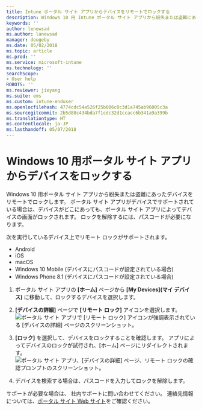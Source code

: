 ```yaml
---
title: Intune ポータル サイト アプリからデバイスをリモートでロックする
description: Windows 10 用 Intune ポータル サイト アプリから紛失または盗難にあったデバイスをリモートでロックする
keywords: ''
author: lenewsad
ms.author: lanewsad
manager: dougeby
ms.date: 05/02/2018
ms.topic: article
ms.prod: ''
ms.service: microsoft-intune
ms.technology: ''
searchScope:
- User help
ROBOTS: ''
ms.reviewer: jieyang
ms.suite: ems
ms.custom: intune-enduser
ms.openlocfilehash: 4774cdc54a526f25b006c0c3d1a745ab96005c3a
ms.sourcegitcommit: 2b5d88c434bda7f1cdc32d1ccacc6b341a9a399b
ms.translationtype: HT
ms.contentlocale: ja-JP
ms.lasthandoff: 05/07/2018
---
```

# <a name="lock-your-device-from-company-portal-app-for-windows-10"></a>Windows 10 用ポータル サイト アプリからデバイスをロックする

Windows 10 用ポータル サイト アプリから紛失または盗難にあったデバイスをリモートでロックします。 ポータル サイト アプリがデバイスでサポートされている場合は、デバイスがどこにあっても、ポータル サイト アプリによってデバイスの画面がロックされます。 ロックを解除するには、パスコードが必要になります。

次を実行しているデバイス上でリモート ロックがサポートされます。

* Android
* iOS
* macOS
* Windows 10 Mobile (デバイスにパスコードが設定されている場合)
* Windows Phone 8.1 (デバイスにパスコードが設定されている場合)

1. ポータル サイト アプリの **[ホーム]** ページから **[My Devices]\(マイ デバイス\)** に移動して、ロックするデバイスを選択します。

2. **[デバイスの詳細]** ページで **[リモート ロック]** アイコンを選択します。  
   ![ポータル サイト アプリで [リモート ロック] アイコンが強調表示されている [デバイスの詳細] ページのスクリーンショット。](./media/1804_remote_lock_Windows_CPapp_05.png)   
3. **[ロック]** を選択して、デバイスをロックすることを確認します。 アプリによってデバイスのロックが試行され、[ホーム] ページにリダイレクトされます。 
   ![ポータル サイト アプリ、[デバイスの詳細] ページ、リモート ロックの確認プロンプトのスクリーンショット。](./media/1804_remote_lock_Windows_CPapp_06.png)  
4. デバイスを検索する場合は、パスコードを入力してロックを解除します。  

サポートが必要な場合は、 社内サポートに問い合わせてください。 連絡先情報については、[ポータル サイト Web サイト](https://portal.manage.microsoft.com#HelpDeskDialog)をご確認ください。
